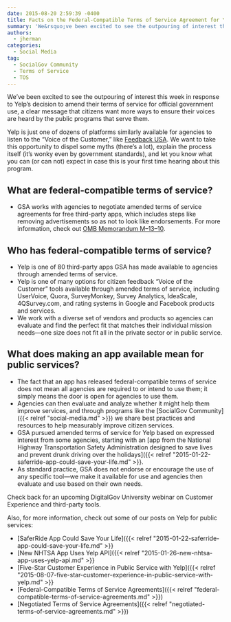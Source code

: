 ```yaml
---
date: 2015-08-20 2:59:39 -0400
title: Facts on the Federal-Compatible Terms of Service Agreement for Yelp
summary: 'We&rsquo;ve been excited to see the outpouring of interest this week in response to Yelp&rsquo;s decision to amend their terms of service for official government use, a clear message that citizens want more ways to ensure their voices are heard by the public programs that serve them. Yelp is just one of dozens of platforms'
authors:
  - jherman
categories:
  - Social Media
tag:
  - SocialGov Community
  - Terms of Service
  - TOS
---
```


We’ve been excited to see the outpouring of interest this week in response to Yelp’s decision to amend their terms of service for official government use, a clear message that citizens want more ways to ensure their voices are heard by the public programs that serve them.

Yelp is just one of dozens of platforms similarly available for agencies to listen to the “Voice of the Customer,” like [Feedback USA](https://feedback.usa.gov/). We want to take this opportunity to dispel some myths (there’s a lot), explain the process itself (it’s wonky even by government standards), and let you know what you can (or can not) expect in case this is your first time hearing about this program.

## What are federal-compatible terms of service?

  * GSA works with agencies to negotiate amended terms of service agreements for free third-party apps, which includes steps like removing advertisements so as not to look like endorsements. For more information, check out [OMB Memorandum M–13–10](https://www.whitehouse.gov/sites/default/files/omb/memoranda/2013/m-13-10.pdf).

## Who has federal-compatible terms of service?

  * Yelp is one of 80 third-party apps GSA has made available to agencies through amended terms of service.
  * Yelp is one of many options for citizen feedback “Voice of the Customer” tools available through amended terms of service, including UserVoice, Quora, SurveyMonkey, Survey Analytics, IdeaScale, 4QSurvey.com, and rating systems in Google and Facebook products and services.
  * We work with a diverse set of vendors and products so agencies can evaluate and find the perfect fit that matches their individual mission needs—one size does not fit all in the private sector or in public service.

## What does making an app available mean for public services?

  * The fact that an app has released federal-compatible terms of service does not mean all agencies are required to or intend to use them; it simply means the door is open for agencies to use them.
  * Agencies can then evaluate and analyze whether it might help them improve services, and through programs like the [SocialGov Community]({{< relref "social-media.md" >}}) we share best practices and resources to help measurably improve citizen services.
  * GSA pursued amended terms of service for Yelp based on expressed interest from some agencies, starting with an [app from the National Highway Transportation Safety Administration designed to save lives and prevent drunk driving over the holidays]({{< relref "2015-01-22-saferride-app-could-save-your-life.md" >}}.
  * As standard practice, GSA does not endorse or encourage the use of any specific tool—we make it available for use and agencies then evaluate and use based on their own needs.

Check back for an upcoming DigitalGov University webinar on Customer Experience and third-party tools.

Also, for more information, check out some of our posts on Yelp for public services:

  * [SaferRide App Could Save Your Life]({{< relref "2015-01-22-saferride-app-could-save-your-life.md" >}}
  * [New NHTSA App Uses Yelp API]({{< relref "2015-01-26-new-nhtsa-app-uses-yelp-api.md" >}}
  * [Five-Star Customer Experience in Public Service with Yelp]({{< relref "2015-08-07-five-star-customer-experience-in-public-service-with-yelp.md" >}}
  * [Federal-Compatible Terms of Service Agreements]({{< relref "federal-compatible-terms-of-service-agreements.md" >}})
  * [Negotiated Terms of Service Agreements]({{< relref "negotiated-terms-of-service-agreements.md" >}})